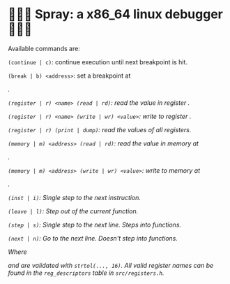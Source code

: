 
# 🐛🐛🐛 Spray: a x86_64 linux debugger 🐛🐛🐛

Available commands are:

`(continue | c)`: continue execution until next breakpoint is hit. 

`(break | b) <address>`: set a breakpoint at <address>.

`(register | r) <name> (read | rd)`: read the value in register <name>.

`(register | r) <name> (write | wr) <value>`: write <value> to register <name>.

`(register | r) (print | dump)`: read the values of all registers.

`(memory | m) <address> (read | rd)`: read the value in memory at <address>.

`(memory | m) <address> (write | wr) <value>`: write <value> to memory at <address>.

`(inst | i)`: Single step to the next instruction.

`(leave | l)`: Step out of the current function.

`(step | s)`: Single step to the next line. Steps into functions.

`(next | n)`: Go to the next line. Doesn't step into functions.

Where <address> and <value> are validated with `strtol(..., 16)`. 
All valid register names can be found in the `reg_descriptors`
table in `src/registers.h`.


